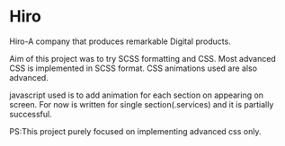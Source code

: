 # Hiro
Hiro-A company that produces remarkable Digital products.

Aim of this project was to try SCSS formatting and CSS.
Most advanced CSS is implemented in SCSS format.
CSS animations used are also advanced.

javascript used is to add animation for each section on appearing on screen. 
For now is written for single section(.services) and it is partially successful.

PS:This project purely focused on implementing advanced css only.


